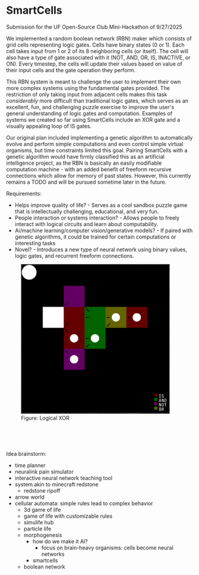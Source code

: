 # SmartCells

Submission for the UF Open-Source Club Mini-Hackathon of 9/27/2025

We implemented a random boolean network (RBN) maker which consists of grid cells representing logic gates. Cells have binary states (0 or 1). Each cell takes input from 1 or 2 of its 8 neighboring cells (or itself). The cell will also have a type of gate associated with it (NOT, AND, OR, IS, INACTIVE, or ON). Every timestep, the cells will update their values based on value of their input cells and the gate operation they perform.

This RBN system is meant to challenge the user to implement their own more complex systems using the fundamental gates provided. The restriction of only taking input from adjacent cells makes this task <i>considerably</i> more difficult than traditional logic gates, which serves as an excellent, fun, and challenging puzzle exercise to improve the user's general understanding of logic gates and computation. Examples of systems we created so far using SmartCells include an XOR gate and a visually appealing loop of IS gates.

Our original plan included implementing a genetic algorithm to automatically evolve and perform simple computations and even control simple virtual organisms, but time constraints limited this goal. Pairing SmartCells with a genetic algorithm would have firmly classified this as an artificial intelligence project, as the RBN is basically an easily modifiable computation machine - with an added benefit of freeform recursive connections which allow for memory of past states. However, this currently remains a TODO and will be pursued sometime later in the future.




Requirements:
- Helps improve quality of life?
      - Serves as a cool sandbox puzzle game that is intellectually challenging, educational, and very fun.
- People interaction or systems interaction?
      - Allows people to freely interact with logical circuits and learn about computability.
- Ai/machine learning/computer vision/generative models?
      - If paired with genetic algorithms, it could be trained for certain computations or interesting tasks
- Novel?
      - Introduces a new type of neural network using binary values, logic gates, and recurrent freeform connections.

<figure>
  <img src="./images/SmartCells-XOR.png" alt="Logical XOR diagram" width="400">
  <figcaption>Figure: Logical XOR</figcaption>
</figure>

<br><br><br>

Idea brainstorm:
- time planner
- neuralink pain simulator
- interactive neural network teaching tool
- system akin to minecraft redstone
    + redstone ripoff
- arrow world
- cellular automata: simple rules lead to complex behavior
    + 3d game of life
    + game of life with customizable rules
    + simulife hub
    + particle life
    + morphogenesis
        + how do we make it AI?
            - focus on brain-heavy organisms: cells become neural networks
        + smartcells
    + boolean network
